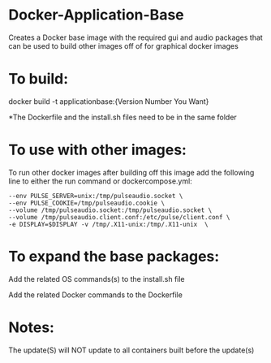 # Docker-Application-Base
Creates a Docker base image with the required gui and audio packages that can be used to build other images off of for graphical docker images

# To build:
docker build -t applicationbase:{Version Number You Want}

*The Dockerfile and the install.sh files need to be in the same folder

# To use with other images:
To run other docker images after building off this image add the following line to either the run command or dockercompose.yml:

    --env PULSE_SERVER=unix:/tmp/pulseaudio.socket \
    --env PULSE_COOKIE=/tmp/pulseaudio.cookie \
    --volume /tmp/pulseaudio.socket:/tmp/pulseaudio.socket \
    --volume /tmp/pulseaudio.client.conf:/etc/pulse/client.conf \
    -e DISPLAY=$DISPLAY -v /tmp/.X11-unix:/tmp/.X11-unix  \

# To expand the base packages:
Add the related OS commands(s) to the install.sh file

Add the related Docker commands to the Dockerfile

# Notes:
The update(S) will NOT update to all containers built before the update(s)

